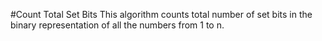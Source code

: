 #Count Total Set Bits
This algorithm counts total number of set bits in the binary representation of all the numbers from 1 to n.